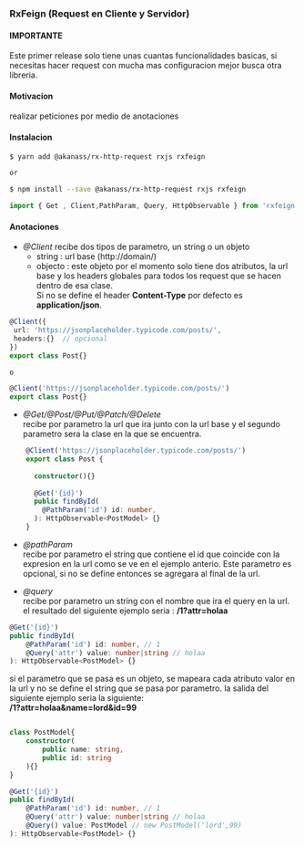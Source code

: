 ### RxFeign (Request en Cliente y Servidor)
#### IMPORTANTE
Este primer release solo tiene unas cuantas funcionalidades basicas,
si necesitas hacer request con mucha mas configuracion mejor busca otra libreria. 
#### Motivacion
realizar peticiones por medio de anotaciones
#### Instalacion 
```sh
$ yarn add @akanass/rx-http-request rxjs rxfeign

or

$ npm install --save @akanass/rx-http-request rxjs rxfeign
```
```typescript
import { Get , Client,PathParam, Query, HttpObservable } from 'rxfeign';
```
#### Anotaciones
   - *@Client*
   recibe dos tipos de parametro, un string o un objeto
        * string : url base (http://domain/)
        * objecto : este objeto por el momento solo tiene dos atributos, la url base y los headers 
            globales para todos los request que se hacen dentro de esa clase.  
            Si no se define el header __Content-Type__ por defecto es __application/json__.
   
```typescript
@Client({
 url: 'https://jsonplaceholder.typicode.com/posts/',
 headers:{}  // opcional
})
export class Post{}

o

@Client('https://jsonplaceholder.typicode.com/posts/')
export class Post{}
```
   
   - *@Get/@Post/@Put/@Patch/@Delete*   
   recibe por parametro la url que ira junto con la url base y el segundo parametro sera
    la clase en la que se encuentra.
   
```typescript
    @Client('https://jsonplaceholder.typicode.com/posts/')
    export class Post {
    
      constructor(){}
    
      @Get('{id}')
      public findById(
        @PathParam('id') id: number,
      ): HttpObservable<PostModel> {}
    }
```
   - *@pathParam*       
   recibe por parametro el string que contiene el id que coincide con la expresion en la url como se    ve en el ejemplo   anterio. Este parametro es opcional, si no se define entonces se agregara al     final de la url. 
   
   - *@query*  
   recibe por parametro un string con el nombre que ira el query en la url.  
   el resultado del siguiente ejemplo seria :
   __/1?attr=holaa__
   
```typescript
@Get('{id}')
public findById(
    @PathParam('id') id: number, // 1
    @Query('attr') value: number|string // holaa
): HttpObservable<PostModel> {}
```
   si el parametro que se pasa es un objeto, se mapeara cada atributo valor en la url 
   y no se define el string que se pasa por parametro. 
   la salida del siguiente ejemplo seria la siguiente:  
   __/1?attr=holaa&name=lord&id=99__
   
```typescript

class PostModel{
    constructor(
        public name: string,
        public id: string
    ){}
}

@Get('{id}')
public findById(
    @PathParam('id') id: number, // 1
    @Query('attr') value: number|string // holaa
    @Query() value: PostModel // new PostModel('lord',99)
): HttpObservable<PostModel> {}
```
